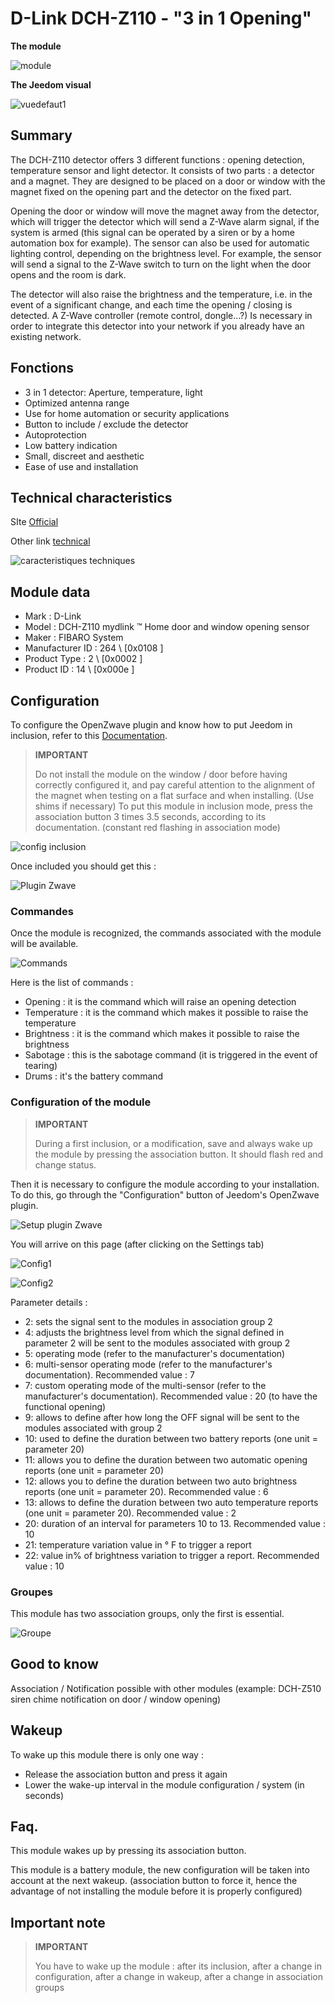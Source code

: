 # D-Link DCH-Z110 - "3 in 1 Opening"

**The module**

![module](images/dlink.dchz110/module.jpg)

**The Jeedom visual**

![vuedefaut1](images/dlink.dchz110/vuedefaut1.jpg)

## Summary

The DCH-Z110 detector offers 3 different functions : opening detection, temperature sensor and light detector. It consists of two parts : a detector and a magnet. They are designed to be placed on a door or window with the magnet fixed on the opening part and the detector on the fixed part.

Opening the door or window will move the magnet away from the detector, which will trigger the detector which will send a Z-Wave alarm signal, if the system is armed (this signal can be operated by a siren or by a home automation box for example). The sensor can also be used for automatic lighting control, depending on the brightness level. For example, the sensor will send a signal to the Z-Wave switch to turn on the light when the door opens and the room is dark.

The detector will also raise the brightness and the temperature, i.e. in the event of a significant change, and each time the opening / closing is detected. A Z-Wave controller (remote control, dongle…?) Is necessary in order to integrate this detector into your network if you already have an existing network.

## Fonctions

-   3 in 1 detector: Aperture, temperature, light
-   Optimized antenna range
-   Use for home automation or security applications
-   Button to include / exclude the detector
-   Autoprotection
-   Low battery indication
-   Small, discreet and aesthetic
-   Ease of use and installation

## Technical characteristics

SIte [Official](http://www.dlink.com/-/media/Consumer_Products/DCH/DCH%20Z110/Datasheet/DCH_Z110_Datasheet_FR.pdf)

Other link [technical](http://www.kafkas.gr/uploads/Pdf/182732/DCH-Z120_183010381_01_Z02.PDF)

![caracteristiques techniques](images/dlink.dchz110/caracteristiques_techniques.jpg)

## Module data

-   Mark : D-Link
-   Model : DCH-Z110 mydlink ™ Home door and window opening sensor
-   Maker : FIBARO System
-   Manufacturer ID : 264 \ [0x0108 \]
-   Product Type : 2 \ [0x0002 \]
-   Product ID : 14 \ [0x000e \]

## Configuration

To configure the OpenZwave plugin and know how to put Jeedom in inclusion, refer to this [Documentation](https://doc.jeedom.com/en_US/plugins/automation%20protocol/openzwave/).

> **IMPORTANT**
>
> Do not install the module on the window / door before having correctly configured it, and pay careful attention to the alignment of the magnet when testing on a flat surface and when installing. (Use shims if necessary) To put this module in inclusion mode, press the association button 3 times 3.5 seconds, according to its documentation. (constant red flashing in association mode)

![config inclusion](images/dlink.dchz110/config-inclusion.jpg)

Once included you should get this :

![Plugin Zwave](images/dlink.dchz110/apres_inclusion.jpg)

### Commandes

Once the module is recognized, the commands associated with the module will be available.

![Commands](images/dlink.dchz110/commandes.jpg)

Here is the list of commands :

-   Opening : it is the command which will raise an opening detection
-   Temperature : it is the command which makes it possible to raise the temperature
-   Brightness : it is the command which makes it possible to raise the brightness
-   Sabotage : this is the sabotage command (it is triggered in the event of tearing)
-   Drums : it's the battery command

### Configuration of the module

> **IMPORTANT**
>
> During a first inclusion, or a modification, save and always wake up the module by pressing the association button. It should flash red and change status.

Then it is necessary to configure the module according to your installation. To do this, go through the "Configuration" button of Jeedom's OpenZwave plugin.

![Setup plugin Zwave](images/plugin/bouton_configuration.jpg)

You will arrive on this page (after clicking on the Settings tab)

![Config1](images/dlink.dchz110/config1.jpg)

![Config2](images/dlink.dchz110/config2.jpg)

Parameter details :

-   2: sets the signal sent to the modules in association group 2
-   4: adjusts the brightness level from which the signal defined in parameter 2 will be sent to the modules associated with group 2
-   5: operating mode (refer to the manufacturer's documentation)
-   6: multi-sensor operating mode (refer to the manufacturer's documentation). Recommended value : 7
-   7: custom operating mode of the multi-sensor (refer to the manufacturer's documentation). Recommended value : 20 (to have the functional opening)
-   9: allows to define after how long the OFF signal will be sent to the modules associated with group 2
-   10: used to define the duration between two battery reports (one unit = parameter 20)
-   11: allows you to define the duration between two automatic opening reports (one unit = parameter 20)
-   12: allows you to define the duration between two auto brightness reports (one unit = parameter 20). Recommended value : 6
-   13: allows to define the duration between two auto temperature reports (one unit = parameter 20). Recommended value : 2
-   20: duration of an interval for parameters 10 to 13. Recommended value : 10
-   21: temperature variation value in ° F to trigger a report
-   22: value in% of brightness variation to trigger a report. Recommended value : 10

### Groupes

This module has two association groups, only the first is essential.

![Groupe](images/dlink.dchz110/groupe.jpg)

## Good to know

Association / Notification possible with other modules (example: DCH-Z510 siren chime notification on door / window opening)

## Wakeup

To wake up this module there is only one way :

-   Release the association button and press it again
-   Lower the wake-up interval in the module configuration / system (in seconds)

## Faq.

This module wakes up by pressing its association button.

This module is a battery module, the new configuration will be taken into account at the next wakeup. (association button to force it, hence the advantage of not installing the module before it is properly configured)

## Important note

> **IMPORTANT**
>
> You have to wake up the module : after its inclusion, after a change in configuration, after a change in wakeup, after a change in association groups
